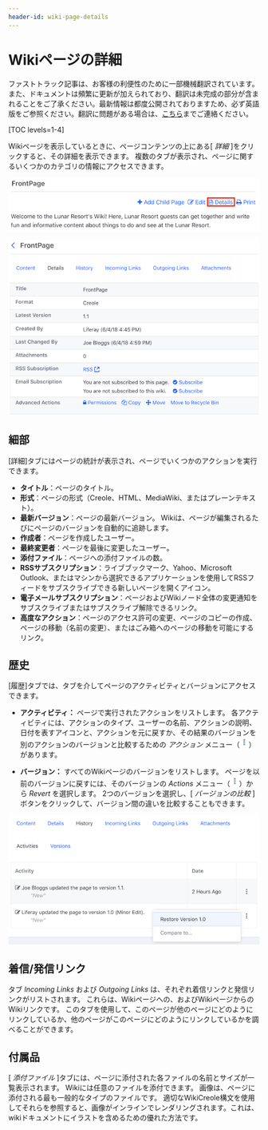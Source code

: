 ```yaml
---
header-id: wiki-page-details
---
```


# Wikiページの詳細

<p class="alert alert-info"><span class="wysiwyg-color-blue120">ファストトラック記事は、お客様の利便性のために一部機械翻訳されています。また、ドキュメントは頻繁に更新が加えられており、翻訳は未完成の部分が含まれることをご了承ください。最新情報は都度公開されておりますため、必ず英語版をご参照ください。翻訳に問題がある場合は、<a href="mailto:support-content-jp@liferay.com">こちら</a>までご連絡ください。</span></p>

[TOC levels=1-4]

Wikiページを表示しているときに、ページコンテンツの上にある[ *詳細* ]をクリックすると、その詳細を表示できます。 複数のタブが表示され、ページに関するいくつかのカテゴリの情報にアクセスできます。

![図1：*詳細*をクリックしてWikiページの詳細を表示します。](../../../../images/wiki-page-details-link.png)

![図2：Wikiページの詳細。](../../../../images/wiki-page-details.png)

## 細部

[詳細]タブにはページの統計が表示され、ページでいくつかのアクションを実行できます。

  - **タイトル**：ページのタイトル。
  - **形式**：ページの形式（Creole、HTML、MediaWiki、またはプレーンテキスト）。
  - **最新バージョン**：ページの最新バージョン。 Wikiは、ページが編集されるたびにページのバージョンを自動的に追跡します。
  - **作成者**：ページを作成したユーザー。
  - **最終変更者**：ページを最後に変更したユーザー。
  - **添付ファイル**：ページへの添付ファイルの数。
  - **RSSサブスクリプション**：ライブブックマーク、Yahoo、Microsoft Outlook、またはマシンから選択できるアプリケーションを使用してRSSフィードをサブスクライブできる新しいページを開くアイコン。
  - **電子メールサブスクリプション**：ページおよびWikiノード全体の変更通知をサブスクライブまたはサブスクライブ解除できるリンク。
  - **高度なアクション**：ページのアクセス許可の変更、ページのコピーの作成、ページの移動（名前の変更）、またはごみ箱へのページの移動を可能にするリンク。

## 歴史

[履歴]タブでは、タブを介してページのアクティビティとバージョンにアクセスできます。

  - **アクティビティ：** ページで実行されたアクションをリストします。 各アクティビティには、アクションのタイプ、ユーザーの名前、アクションの説明、日付を表すアイコンと、アクションを元に戻すか、その結果のバージョンを別のアクションのバージョンと比較するための *アクション* メニュー（![Actions](../../../../images/icon-actions.png)）があります。

  - **バージョン：** すべてのWikiページのバージョンをリストします。 ページを以前のバージョンに戻すには、そのバージョンの *Actions* メニュー（![Actions](../../../../images/icon-actions.png)）から *Revert* を選択します。 2つのバージョンを選択し、[ *バージョンの比較* ]ボタンをクリックして、バージョン間の違いを比較することもできます。

![図3：[アクティビティ]タブには、Wikiページで実行されたアクションが表示されます。](../../../../images/wiki-page-history.png)

## 着信/発信リンク

タブ *Incoming Links* および *Outgoing Links* は、それぞれ着信リンクと発信リンクがリストされます。 これらは、Wikiページへの、およびWikiページからのWikiリンクです。 このタブを使用して、このページが他のページにどのようにリンクしているか、他のページがこのページにどのようにリンクしているかを調べることができます。

## 付属品

[ *添付ファイル* ]タブには、ページに添付された各ファイルの名前とサイズが一覧表示されます。 Wikiには任意のファイルを添付できます。 画像は、ページに添付される最も一般的なタイプのファイルです。 適切なWikiCreole構文を使用してそれらを参照すると、画像がインラインでレンダリングされます。これは、wikiドキュメントにイラストを含めるための優れた方法です。
